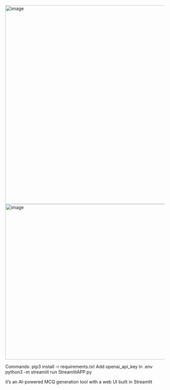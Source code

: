 <img width="844" height="628" alt="image" src="https://github.com/user-attachments/assets/bda10247-b92a-43c5-aff0-a75cf3eeb090" />
<img width="693" height="491" alt="image" src="https://github.com/user-attachments/assets/9b5df268-f3ae-4ef7-9179-ec7597ff1a27" />

Commands:
pip3 install -r requirements.txt
Add openai_api_key in .env
python3 -m streamlit run StreamlitAPP.py

it’s an AI-powered MCQ generation tool with a web UI built in Streamlit



